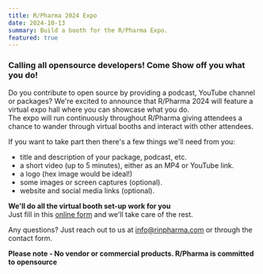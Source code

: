 ```yaml
---
title: R/Pharma 2024 Expo
date: 2024-10-13
summary: Build a booth for the R/Pharma Expo.
featured: true
---
```


### Calling all opensource developers! Come Show off you what you do!

Do you contribute to open source by providing a podcast, YouTube channel or packages?  We're excited to announce that R/Pharma 2024 will feature a virtual expo hall where you can showcase what you do.  
The expo will run continuously throughout R/Pharma giving attendees a chance to wander through virtual booths and interact with other attendees.

If you want to take part then there's a few things we'll need from you:
-  title and description of your package, podcast, etc.
-  a short video (up to 5 minutes), either as an MP4 or YouTube link.
-  a logo (hex image would be ideal!)
-  some images or screen captures (optional).
-  website and social media links (optional).

**We'll do all the virtual booth set-up work for you**  
Just fill in this [online form](https://docs.google.com/forms/d/e/1FAIpQLSc9optXVfzmEt29y0wi3iR11L9DKSC8WVvSqe2urUnPC6ZX_g/viewform?usp=sf_link) and we'll take care of the rest.

Any questions?  Just reach out to us at info@rinpharma.com or through the contact form.

**Please note - No vendor or commercial products.  R/Pharma is committed to opensource**
